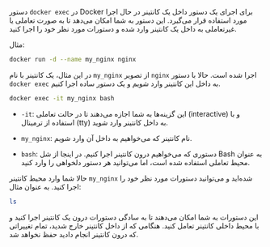 دستور `docker exec` در Docker برای اجرای یک دستور داخل یک کانتینر در حال اجرا مورد استفاده قرار می‌گیرد. این دستور به شما امکان می‌دهد تا به صورت تعاملی یا غیرتعاملی به داخل یک کانتینر وارد شده و دستورات مورد نظر خود را اجرا کنید.

مثال:

```bash
docker run -d --name my_nginx nginx
```

در این مثال، یک کانتینر با نام `my_nginx` از تصویر `nginx` اجرا شده است. حالا با دستور `docker exec` به داخل این کانتینر وارد شویم و یک دستور ساده اجرا کنیم.

```bash
docker exec -it my_nginx bash
```

- `-it`: این گزینه‌ها به شما اجازه می‌دهند تا در حالت تعاملی (interactive) و با استفاده از ترمینال (tty) به داخل کانتینر وارد شوید.

- `my_nginx`: نام کانتینر که می‌خواهیم به داخل آن وارد شویم.

- `bash`: دستوری که می‌خواهیم درون کانتینر اجرا کنیم. در اینجا از شل Bash به عنوان محیط تعاملی استفاده شده است، اما می‌توانید هر دستور دلخواهی را وارد کنید.

حالا شما وارد محیط کانتینر `my_nginx` شده‌اید و می‌توانید دستورات مورد نظر خود را اجرا کنید. به عنوان مثال:

```bash
ls
```

این دستورات به شما امکان می‌دهند تا به سادگی دستورات درون یک کانتینر اجرا کنید و با محیط داخلی کانتینر تعامل کنید. هنگامی که از داخل کانتینر خارج شدید، تمام تغییراتی که درون کانتینر انجام دادید حفظ نخواهد شد.
